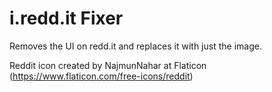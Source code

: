 # i.redd.it Fixer

Removes the UI on redd.it and replaces it with just the image.

Reddit icon created by NajmunNahar at Flaticon (https://www.flaticon.com/free-icons/reddit)